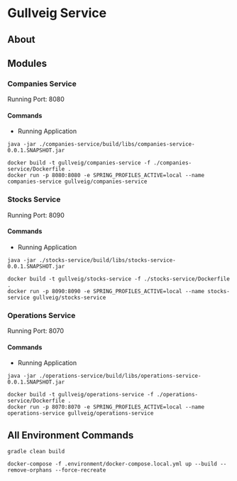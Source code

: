 # Gullveig Service

## About

## Modules

### Companies Service

Running Port: 8080

#### Commands

- Running Application
```shell
java -jar ./companies-service/build/libs/companies-service-0.0.1.SNAPSHOT.jar 

docker build -t gullveig/companies-service -f ./companies-service/Dockerfile .
docker run -p 8080:8080 -e SPRING_PROFILES_ACTIVE=local --name companies-service gullveig/companies-service
```

### Stocks Service

Running Port: 8090

#### Commands

- Running Application
```shell
java -jar ./stocks-service/build/libs/stocks-service-0.0.1.SNAPSHOT.jar 

docker build -t gullveig/stocks-service -f ./stocks-service/Dockerfile .
docker run -p 8090:8090 -e SPRING_PROFILES_ACTIVE=local --name stocks-service gullveig/stocks-service
```


### Operations Service

Running Port: 8070

#### Commands

- Running Application
```shell
java -jar ./operations-service/build/libs/operations-service-0.0.1.SNAPSHOT.jar 

docker build -t gullveig/operations-service -f ./operations-service/Dockerfile .
docker run -p 8070:8070 -e SPRING_PROFILES_ACTIVE=local --name operations-service gullveig/operations-service
```

## All Environment Commands

```shell script
gradle clean build

docker-compose -f .environment/docker-compose.local.yml up --build --remove-orphans --force-recreate

```


